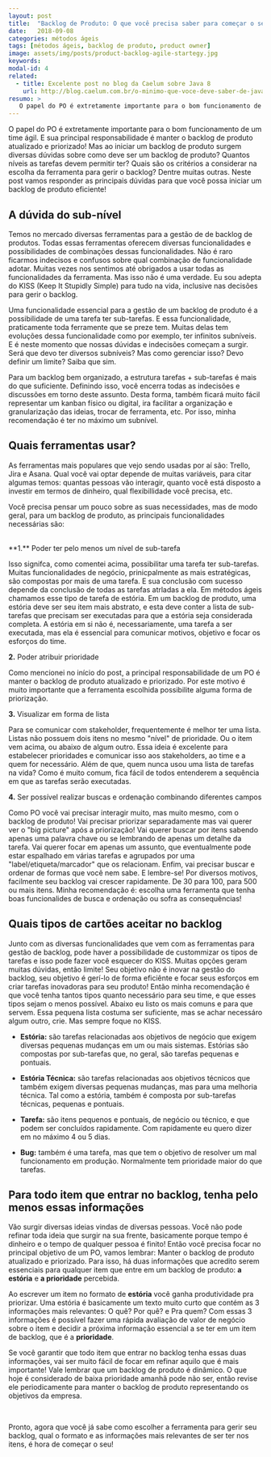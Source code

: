```yaml
---
layout: post
title:  "Backlog de Produto: O que você precisa saber para começar o seu"
date:   2018-09-08
categories: métodos ágeis
tags: [métodos ágeis, backlog de produto, product owner]
image: assets/img/posts/product-backlog-agile-startegy.jpg
keywords:
modal-id: 4
related:
  - title: Excelente post no blog da Caelum sobre Java 8
    url: http://blog.caelum.com.br/o-minimo-que-voce-deve-saber-de-java-8/
resumo: >
   O papel do PO é extretamente importante para o bom funcionamento de um time ágil. E sua principal responsabilidade é manter o backlog de produto atualizado e priorizado! Para fazer isso é necessário ter organização e tomar algumas decisões antes de começar. Neste post iremos falar das principais dúvidas que surgem quado se inicia a construção de um backlog de produto eficiente.
---
```


O papel do PO é extretamente importante para o bom funcionamento de um time ágil. E sua principal responsabilidade é manter o backlog de produto atualizado e priorizado! Mas ao iniciar um backlog de produto surgem diversas dúvidas sobre como deve ser um backlog de produto? Quantos níveis as tarefas devem permitir ter? Quais são os critérios a considerar na escolha da ferramenta para gerir o backlog? Dentre muitas outras. Neste post vamos responder as principais dúvidas para que você possa iniciar um backlog de produto eficiente!


## A dúvida do sub-nível
Temos no mercado diversas ferramentas para a gestão de de backlog de produtos. Todas essas ferramentas oferecem diversas funcionalidades e possibilidades de combinações dessas funcionalidades. Não é raro ficarmos indecisos e confusos sobre qual combinação de funcionalidade adotar. Muitas vezes nos sentimos até obrigados a usar todas as funcionalidades da ferramenta. Mas isso não é uma verdade. Eu sou adepta do KISS (Keep It Stupidly Simple) para tudo na vida, inclusive nas decisões para gerir o backlog.

Uma funcionalidade essencial para a gestão de um backlog de produto é a possibilidade de uma tarefa ter sub-tarefas. E essa funcionalidade, praticamente toda ferramente que se preze tem. Muitas delas tem evoluções dessa funcionalidade como por exemplo, ter infinitos subníveis. E é neste momento que nossas dúvidas e indecisões começam a surgir. Será que devo ter diversos subníveis? Mas como gerenciar isso? Devo definir um limite? Saiba que sim.

Para um backlog bem organizado, a estrutura tarefas + sub-tarefas é mais do que suficiente. Definindo isso, você encerra todas as indecisões e discussões em torno deste assunto. Desta forma, também ficará muito fácil representar um kanban físico ou digital, ira facilitar a organização e granularização das ideias, trocar de ferramenta, etc. Por isso, minha recomendação é ter no máximo um subnível.


## Quais ferramentas usar?
As ferramentas mais populares que vejo sendo usadas por aí são: Trello, Jira e Asana. Qual você vai optar depende de muitas variáveis, para citar algumas temos: quantas pessoas vão interagir, quanto você está disposto a investir em termos de dinheiro, qual flexibillidade você precisa, etc.

Você precisa pensar um pouco sobre as suas necessidades, mas de modo geral, para um backlog de produto, as principais funcionalidades necessárias são:

<br>
**1.** Poder ter pelo menos um nível de sub-tarefa

Isso signifca, como comentei acima, possibilitar uma tarefa ter sub-tarefas. Muitas funcionalidades de negócio, prinicpalmente as mais estratégicas, são compostas por mais de uma tarefa. E sua conclusão com sucesso depende da conclusão de todas as tarefas atrladas a ela. Em métodos ágeis chamamos esse tipo de tarefa de estória. Em um backlog de produto, uma estória deve ser seu item mais abstrato, e esta deve conter a lista de sub-tarefas que precisam ser executadas para que a estória seja considerada completa. A estória em si não é, necessariamente, uma tarefa a ser executada, mas ela é essencial para comunicar motivos, objetivo e focar os esforços do time.

**2.** Poder atribuir prioridade

Como mencionei no início do post, a principal responsabilidade de um PO é manter o backlog de produto atualizado e priorizado. Por este motivo é muito importante que a ferramenta escolhida possibilite alguma forma de priorização.

**3.** Visualizar em forma de lista

Para se comunicar com stakeholder, frequentemente é melhor ter uma lista. Listas não possuem dois itens no mesmo "nível" de prioridade. Ou o item vem acima, ou abaixo de algum outro. Essa ideia é excelente para estabelecer prioridades e comunicar isso aos stakeholders, ao time e a quem for necessário. Além de que, quem nunca usou uma lista de tarefas na vida? Como é muito comum, fica fácil de todos entenderem a sequência em que as tarefas serão executadas.

**4.** Ser possível realizar buscas e ordenação combinando diferentes campos

Como PO você vai precisar interagir muito, mas muito mesmo, com o backlog de produto! Vai precisar priorizar separadamente mas vai querer ver o "big picture" após a priorização! Vai querer buscar por itens sabendo apenas uma palavra chave ou se lembrando de apenas um detalhe da tarefa. Vai querer focar em apenas um assunto, que eventualmente pode estar espalhado em várias tarefas e agrupados por uma "label/etiqueta/marcador" que os relacionam. Enfim, vai precisar buscar e ordenar de formas que você nem sabe. E lembre-se! Por diversos motivos, facilmente seu backlog vai crescer rapidamente. De 30 para 100, para 500 ou mais itens. Minha recomendação é: escolha uma ferramenta que tenha boas funcionalides de busca e ordenação ou sofra as consequências!


## Quais tipos de cartões aceitar no backlog
Junto com as diversas funcionalidades que vem com as ferramentas para gestão de backlog, pode haver a possibilidade de custommizar os tipos de tarefas e isso pode fazer você esquecer do KISS. Muitas opções geram muitas dúvidas, então limite! Seu objetivo não é inovar na gestão do backlog, seu objetivo é gerí-lo de forma eficiênte e focar seus esforços em criar tarefas inovadoras para seu produto! Então minha recomendação é que você tenha tantos tipos quanto necessário para seu time, e que esses tipos sejam o menos possível. Abaixo eu listo os mais comuns e para que servem. Essa pequena lista costuma ser suficiente, mas se achar necessáro algum outro, crie. Mas sempre foque no KISS.

* **Estória:** são tarefas relacionadas aos objetivos de negócio que exigem diversas pequenas mudanças em um ou mais sistemas. Estórias são compostas por sub-tarefas que, no geral, são tarefas pequenas e pontuais.

* **Estória Técnica:** são tarefas relacionadas aos objetivos técnicos que também exigem diversas pequenas mudanças, mas para uma melhoria técnica. Tal como a estória, também é composta por sub-tarefas técnicas, pequenas e pontuais.

* **Tarefa:** são itens pequenos e pontuais, de negócio ou técnico, e que podem ser concluídos rapidamente. Com rapidamente eu quero dizer em no máximo 4 ou 5 dias.

* **Bug:** também é uma tarefa, mas que tem o objetivo de resolver um mal funcionamento em produção. Normalmente tem prioridade maior do que tarefas.


## Para todo item que entrar no backlog, tenha pelo menos essas informações
Vão surgir diversas ideias vindas de diversas pessoas. Você não pode refinar toda ideia que surgir na sua frente, basicamente porque tempo é dinheiro e o tempo de qualquer pessoa é finito! Então você precisa focar no principal objetivo de um PO, vamos lembrar: Manter o backlog de produto atualizado e priorizado. Para isso, há duas informações que acredito serem essenciais para qualquer item que entre em um backlog de produto: **a estória** e **a prioridade** percebida.

Ao escrever um item no formato de **estória** você ganha produtividade pra priorizar. Uma estória é basicamente um texto muito curto que contém as 3 informações mais relevantes: O quê? Por quê? e Pra quem? Com essas 3 informações é possível fazer uma rápida avaliação de valor de negócio sobre o item e decidir a próxima informação essencial a se ter em um item de backlog, que é a **prioridade**.

Se você garantir que todo item que entrar no backlog tenha essas duas informações, vai ser muito fácil de focar em refinar aquilo que é mais importante! Vale lembrar que um backlog de produto é dinâmico. O que hoje é considerado de baixa prioridade amanhã pode não ser, então revise ele periodicamente para manter o backlog de produto representando os objetivos da empresa.

<br>

Pronto, agora que você já sabe como escolher a ferramenta para gerir seu backlog, qual o formato e as informações mais relevantes de ser ter nos itens, é hora de começar o seu!